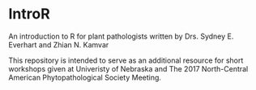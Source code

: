 # IntroR

An introduction to R for plant pathologists written by Drs. Sydney E. Everhart
and Zhian N. Kamvar

This repository is intended to serve as an additional resource for short 
workshops given at Univeristy of Nebraska and The 2017 North-Central American
Phytopathological Society Meeting. 
